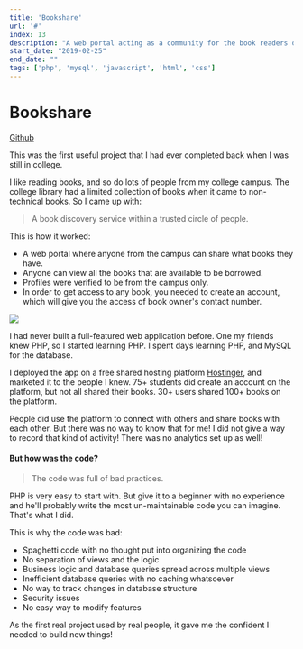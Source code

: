 ```yaml
---
title: 'Bookshare'
url: '#'
index: 13
description: "A web portal acting as a community for the book readers of the college WCE, Sangli built in PHP, MySQL, had 75+ active happy users when active."
start_date: "2019-02-25"
end_date: ""
tags: ['php', 'mysql', 'javascript', 'html', 'css']
---
```


# Bookshare

<a href="https://github.com/virajvchavan/bookshare" class="project_linkouts" target='_blank'>Github</a>

This was the first useful project that I had ever completed back when I was still in college.

I like reading books, and so do lots of people from my college campus. The college library had a limited collection of books when it came to non-technical books. So I came up with:

> A book discovery service within a trusted circle of people.

This is how it worked:
- A web portal where anyone from the campus can share what books they have.
- Anyone can view all the books that are available to be borrowed.
- Profiles were verified to be from the campus only.
- In order to get access to any book, you needed to create an account, which will give you the access of book owner's contact number.

<img src="/bookshare.png"/>

I had never built a full-featured web application before. One my friends knew PHP, so I started learning PHP. I spent days learning PHP, and MySQL for the database.

I deployed the app on a free shared hosting platform <a href="https://www.hostinger.in/">Hostinger</a>, and marketed it to the people I knew. 75+ students did create an account on the platform, but not all shared their books. 30+ users shared 100+ books on the platform.

People did use the platform to connect with others and share books with each other. But there was no way to know that for me! I did not give a way to record that kind of activity! There was no analytics set up as well!

#### But how was the code?

> The code was full of bad practices.

PHP is very easy to start with. But give it to a beginner with no experience and he'll probably write the most un-maintainable code you can imagine. That's what I did.

This is why the code was bad:
- Spaghetti code with no thought put into organizing the code
- No separation of views and the logic
- Business logic and database queries spread across multiple views
- Inefficient database queries with no caching whatsoever
- No way to track changes in database structure
- Security issues
- No easy way to modify features


As the first real project used by real people, it gave me the confident I needed to build new things!

